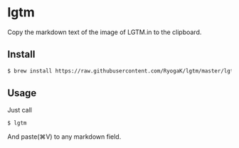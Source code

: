 # lgtm
Copy the markdown text of the image of LGTM.in to the clipboard.

## Install

```sh
$ brew install https://raw.githubusercontent.com/RyogaK/lgtm/master/lgtm.rb
```

## Usage

Just call

```sh
$ lgtm
```

And paste(⌘V) to any markdown field.
